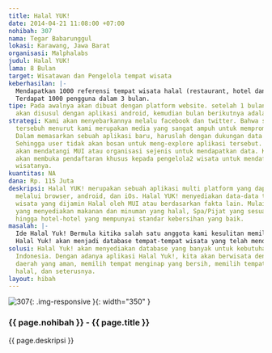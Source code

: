 ```yaml
---
title: Halal YUK!
date: 2014-04-21 11:08:00 +07:00
nohibah: 307
nama: Tegar Babarunggul
lokasi: Karawang, Jawa Barat
organisasi: Malphalabs
judul: Halal YUK!
lama: 8 Bulan
target: Wisatawan dan Pengelola tempat wisata
keberhasilan: |-
  Mendapatkan 1000 referensi tempat wisata halal (restaurant, hotel dan penginapan, spa dan pijat) dalam 5 bulan.
  Terdapat 1000 pengguna dalam 3 bulan.
tipe: Pada awalnya akan dibuat dengan platform website. setelah 1 bulan berjalan,
  akan disusul dengan aplikasi android, kemudian bulan berikutnya adalah iOS.
strategi: Kami akan menyebarkannya melalu facebook dan twitter. Bahwa saat ini media
  tersebuh menurut kami merupakan media yang sangat ampuh untuk mempromosikan sesuatu.
  Dalam memasarkan sebuah aplikasi baru, haruslah dengan dukungan data yang cukup.
  Sehingga user tidak akan bosan untuk meng-explore aplikasi tersebut. Pertama kami
  akan mendatangi MUI atau organisasi sejenis untuk mendapatkan data. Kemudian kami
  akan membuka pendaftaran khusus kepada pengelola2 wisata untuk mendaftarkan tempat
  wisatanya.
kuantitas: NA
dana: Rp. 115 Juta
deskripsi: Halal YUK! merupakan sebuah aplikasi multi platform yang dapat diakses
  melalui browser, android, dan iOs. Halal YUK! menyediakan data-data tempat-tempat
  wisata yang dijamin Halal oleh MUI atau berdasarkan fakta lain. Mulai dari restaurant
  yang menyediakan makanan dan minuman yang halal, Spa/Pijat yang sesuai syariah,
  hingga hotel-hotel yang mempunyai standar kebersihan yang baik.
masalah: |-
  Ide Halal Yuk! Bermula kitika salah satu anggota kami kesulitan memilih tempat wisata yang terjamin kebenarannya dari unsur yang Islami.
  Halal Yuk! akan menjadi database tempat-tempat wisata yang telah mendapatkan sertifikat Halal MUI atau fakta-fakta lain. Sehingga kita tidak perlu risau saat memilih macam-macam tempat wisata.
solusi: Halal Yuk! akan menyediakan database yang banyak untuk kebutuhan user diseluruh
  Indonesia. Dengan adanya aplikasi Halal Yuk!, kita akan berwisata dengan aman, memilih
  daerah yang aman, memilih tempat menginap yang bersih, memilih tempat makan yang
  halal, dan seterusnya.
layout: hibah
---
```


![307](/static/img/hibahcms/307.png){: .img-responsive }{: width="350" }

### {{ page.nohibah }} - {{ page.title }}

{{ page.deskripsi }}
